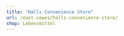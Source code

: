 ```yaml
---
title: "Halls Convenience Store"
url: /east-cowes/halls-convenience-store/
shop: Lebensmittel
---
```

